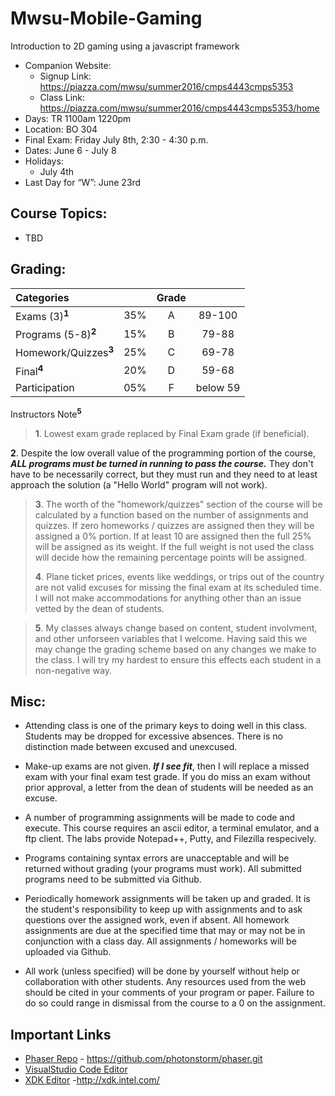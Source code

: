 # Mwsu-Mobile-Gaming
Introduction to 2D gaming using a javascript framework

- Companion Website:
    - Signup Link: https://piazza.com/mwsu/summer2016/cmps4443cmps5353
    - Class Link: https://piazza.com/mwsu/summer2016/cmps4443cmps5353/home
- Days: TR 1100am 1220pm 
- Location: BO 304 
- Final Exam: Friday July 8th, 2:30 - 4:30 p.m.
- Dates: June 6 - July 8
- Holidays: 
    - July 4th
- Last Day for “W”: June 23rd

## Course Topics:

- TBD

## Grading:	

| Categories                     |     |  Grade   |          | 
|:------------------------------ |:---:|:--------:|:--------:|
| Exams (3)<sup>**1**</sup>	     | 35% |  A       | 89-100   |
| Programs (5-8)<sup>**2**</sup> | 15% |  B       |  79-88   |
| Homework/Quizzes<sup>**3**</sup>|	25%|  C       | 69-78    |
| Final<sup>**4**</sup>	         | 20% |  D       | 59-68    |
| Participation	                 | 05% |  F       | below 59 |
Instructors Note<sup>**5**</sup>

>**1**. Lowest exam grade replaced by Final Exam grade (if beneficial).
>
**2**. Despite the low overall value of the programming portion of the course, ***ALL programs must be turned in running to pass the course.***  They don't have to be necessarily correct, but they must run and they need to at least approach the solution (a "Hello World" program will not work). 
>
>**3**. The worth of the "homework/quizzes" section of the course will be calculated by a function based on the number of assignments and quizzes. If zero homeworks / quizzes are assigned then they will be assigned a 0% portion. If at least 10 are assigned then the full 25% will be assigned as its weight. If the full weight is not used the class will decide how the remaining percentage points will be assigned. 
>
>**4**. Plane ticket prices, events like weddings, or trips out of the country are not valid excuses for missing the final exam at its scheduled time. I will not make accommodations for anything other than an issue vetted by the dean of students. 

>**5**. My classes always change based on content, student involvment, and other unforseen variables that I welcome. Having said this we may change the grading scheme based on any changes we make to the class. I will try my hardest to ensure this effects each student in a non-negative way.  

## Misc:

- Attending class is one of the primary keys to doing well in this class. Students may be dropped for excessive absences. There is no distinction made between excused and unexcused. 

- Make-up exams are not given. ***If I see fit***, then I will replace a missed exam with your final exam test grade. If you do miss an exam without prior approval, a letter from the dean of students will be needed as an excuse. 

- A number of programming assignments will be made to code and execute. This course requires an ascii editor, a terminal emulator, and a ftp client. The labs provide Notepad++, Putty, and Filezilla respecively.

- Programs containing syntax errors are unacceptable and will be returned without grading (your programs must work). All submitted programs need to be submitted via Github. 

- Periodically homework assignments will be taken up and graded. It is the student's responsibility to keep up with assignments and to ask questions over the assigned work, even if absent. All homework assignments are due at the specified time that may or may not be in conjunction with a class day. All assignments / homeworks will be uploaded via Github.

- All work (unless specified) will be done by yourself without help or collaboration with other students. Any resources used from the web should be cited in your comments of your program or paper. Failure to do so could range in dismissal from the course to a 0 on the assignment.  


## Important Links

- [Phaser Repo](https://github.com/photonstorm/phaser.git) - https://github.com/photonstorm/phaser.git
- [VisualStudio Code Editor](https://code.visualstudio.com/)
- [XDK Editor](http://xdk.intel.com/) -http://xdk.intel.com/
